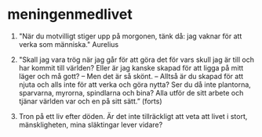 # meningenmedlivet


1. "När du motvilligt stiger upp på morgonen, tänk då: jag vaknar för att verka som människa." Aurelius

2. "Skall jag vara trög när jag går för att göra det för vars skull jag är till och har kommit till världen? Eller är jag kanske skapad för att ligga på mitt läger och må gott? – Men det är så skönt. – Alltså är du skapad för att njuta och alls inte för att verka och göra nytta? Ser du då inte plantorna, sparvarna, myrorna, spindlarna och bina? Alla utför de sitt arbete och tjänar världen var och en på sitt sätt.” (forts)

3. Tron på ett liv efter döden. Är det inte tillräckligt att veta att livet i stort, mänskligheten, mina släktingar lever vidare?
